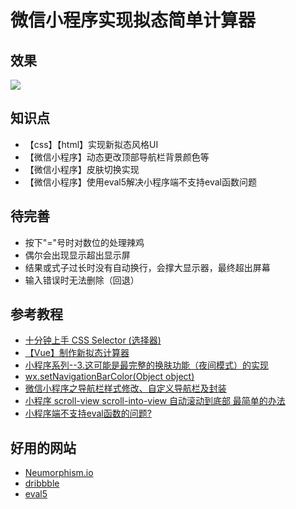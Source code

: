 # 微信小程序实现拟态简单计算器

## 效果
![](https://github.com/RegularTriangle/MiniProgramLearning/blob/main/1.NeumorphismCalculator/demo/demo.jpg?raw=true)

## 知识点
- 【css】【html】实现新拟态风格UI
- 【微信小程序】动态更改顶部导航栏背景颜色等
- 【微信小程序】皮肤切换实现
- 【微信小程序】使用eval5解决小程序端不支持eval函数问题

## 待完善
- 按下"="号时对数位的处理辣鸡
- 偶尔会出现显示超出显示屏
- 结果或式子过长时没有自动换行，会撑大显示器，最终超出屏幕
- 输入错误时无法删除（回退）

## 参考教程
- [十分钟上手 CSS Selector (选择器)](https://www.bilibili.com/video/BV1et411K7RU)
- [【Vue】制作新拟态计算器](https://www.bilibili.com/video/BV1Ag4y1q7sU)
- [小程序系列--3.这可能是最完整的换肤功能（夜间模式）的实现](https://blog.csdn.net/liweibo348/article/details/82827234)
- [wx.setNavigationBarColor(Object object)](https://developers.weixin.qq.com/miniprogram/dev/api/ui/navigation-bar/wx.setNavigationBarColor.html)
- [微信小程序之导航栏样式修改、自定义导航栏及封装](https://blog.csdn.net/weixin_43627096/article/details/101533946)
- [小程序 scroll-view scroll-into-view 自动滚动到底部 最简单的办法](http://www.mubrand.com/?post=42)
- [小程序端不支持eval函数的问题?](https://developers.weixin.qq.com/community/develop/doc/0008e2aa184bc82935f7af6bf56400)

## 好用的网站
- [Neumorphism.io](https://neumorphism.io/)
- [dribbble](https://dribbble.com/)
- [eval5](https://github.com/bplok20010/eval5)
